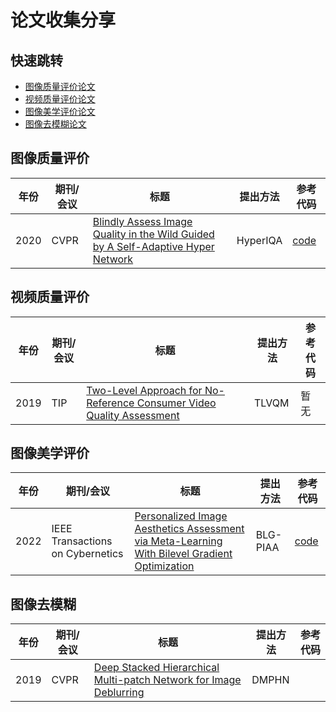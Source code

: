 # 论文收集分享
## 快速跳转
* [图像质量评价论文](#图像质量评价)
* [视频质量评价论文](#视频质量评价)
* [图像美学评价论文](#图像美学评价)
* [图像去模糊论文](#图像去模糊)
## 图像质量评价


| 年份 | 期刊/会议 | 标题                                                         | 提出方法 | 参考代码 |
| ---- | --------- | ----------------------------------------------------------- | -------- |-------- |
|2020|CVPR| [Blindly Assess Image Quality in the Wild Guided by A Self-Adaptive Hyper Network](http://openaccess.thecvf.com/content_CVPR_2020/papers/Su_Blindly_Assess_Image_Quality_in_the_Wild_Guided_by_a_CVPR_2020_paper.pdf) | HyperIQA | [code](https://github.com/SSL92/hyperIQA)|

## 视频质量评价


| 年份 | 期刊/会议 | 标题                                                         | 提出方法 | 参考代码 |
| ---- | --------- | ----------------------------------------------------------- | -------- |-------- |
|2019|TIP| [Two-Level Approach for No-Reference Consumer Video Quality Assessment](https://ieeexplore.ieee.org/abstract/document/8742797) | TLVQM |暂无|

## 图像美学评价


| 年份 | 期刊/会议 | 标题                                                         | 提出方法 | 参考代码 |
| ---- | --------- | ----------------------------------------------------------- | -------- |-------- |
| 2022 | IEEE Transactions on Cybernetics| [Personalized Image Aesthetics Assessment via Meta-Learning With Bilevel Gradient Optimization](https://ieeexplore.ieee.org/abstract/document/9115059) |BLG-PIAA|[code](https://ieeexplore.ieee.org/abstract/document/9115059)|

## 图像去模糊


| 年份 | 期刊/会议 | 标题                                                         | 提出方法 | 参考代码 |
| ---- | --------- | ----------------------------------------------------------- | -------- |-------- |
  | 2019 | CVPR | [Deep Stacked Hierarchical Multi-patch Network for Image Deblurring](https://openaccess.thecvf.com/content_CVPR_2019/papers/Zhang_Deep_Stacked_Hierarchical_Multi-Patch_Network_for_Image_Deblurring_CVPR_2019_paper.pdf) |DMPHN||
